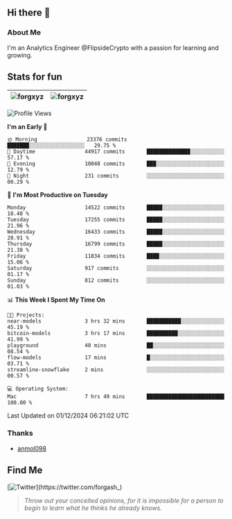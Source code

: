 ## Hi there 👋

### About Me

I'm an Analytics Engineer @FlipsideCrypto with a passion for learning and growing.
  
## Stats for fun

| <img align="center" src="https://github-readme-streak-stats.herokuapp.com/?user=forgxyz&theme=tokyonight" alt="forgxyz" /> | <img align="center" src="https://github-readme-stats.vercel.app/api?username=forgxyz&theme=tokyonight&show_icons=true" alt="forgxyz" /> |
| ------------- |------------- |


<!--START_SECTION:waka-->
![Profile Views](http://img.shields.io/badge/Profile%20Views-0-blue)

**I'm an Early 🐤** 

```text
🌞 Morning                23376 commits       ███████░░░░░░░░░░░░░░░░░░   29.75 % 
🌆 Daytime                44917 commits       ██████████████░░░░░░░░░░░   57.17 % 
🌃 Evening                10048 commits       ███░░░░░░░░░░░░░░░░░░░░░░   12.79 % 
🌙 Night                  231 commits         ░░░░░░░░░░░░░░░░░░░░░░░░░   00.29 % 
```
📅 **I'm Most Productive on Tuesday** 

```text
Monday                   14522 commits       █████░░░░░░░░░░░░░░░░░░░░   18.48 % 
Tuesday                  17255 commits       █████░░░░░░░░░░░░░░░░░░░░   21.96 % 
Wednesday                16433 commits       █████░░░░░░░░░░░░░░░░░░░░   20.91 % 
Thursday                 16799 commits       █████░░░░░░░░░░░░░░░░░░░░   21.38 % 
Friday                   11834 commits       ████░░░░░░░░░░░░░░░░░░░░░   15.06 % 
Saturday                 917 commits         ░░░░░░░░░░░░░░░░░░░░░░░░░   01.17 % 
Sunday                   812 commits         ░░░░░░░░░░░░░░░░░░░░░░░░░   01.03 % 
```


📊 **This Week I Spent My Time On** 

```text
🐱‍💻 Projects: 
near-models              3 hrs 32 mins       ███████████░░░░░░░░░░░░░░   45.19 % 
bitcoin-models           3 hrs 17 mins       ██████████░░░░░░░░░░░░░░░   41.99 % 
playground               40 mins             ██░░░░░░░░░░░░░░░░░░░░░░░   08.54 % 
flow-models              17 mins             █░░░░░░░░░░░░░░░░░░░░░░░░   03.71 % 
streamline-snowflake     2 mins              ░░░░░░░░░░░░░░░░░░░░░░░░░   00.57 % 

💻 Operating System: 
Mac                      7 hrs 49 mins       █████████████████████████   100.00 % 
```


 Last Updated on 01/12/2024 06:21:02 UTC
<!--END_SECTION:waka-->

### Thanks
 - [anmol098](https://github.com/anmol098/waka-readme-stats/)
  
## Find Me
[![Twitter](https://img.shields.io/twitter/url/https/twitter.com/forgash_.svg?style=social&label=Follow%20%40forgash_)](https://twitter.com/forgash_)


> *Throw out your conceited opinions, for it is impossible for a person to begin to learn what he thinks he already knows.* 
